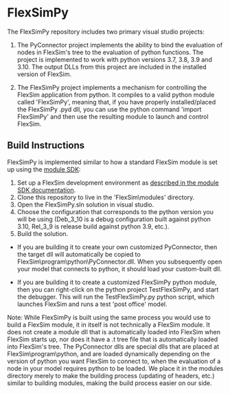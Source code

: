 # FlexSimPy

The FlexSimPy repository includes two primary visual studio projects:
  1. The PyConnector project implements the ability to bind the evaluation
    of nodes in FlexSim's tree to the evaluation of python functions. The 
    project is implemented to work with python versions 3.7, 3.8, 3.9 and 3.10. 
    The output DLLs from this project are included in the installed version 
    of FlexSim.
    
  2. The FlexSimPy project implements a mechanism for controlling the 
    FlexSim application from python. It compiles to a valid python 
    module called 'FlexSimPy', meaning that, if you have properly 
    installed/placed the FlexSimPy .pyd dll, you can use the python command 
    'import FlexSimPy' and then use the resulting module to launch 
    and control FlexSim.
    
## Build Instructions

FlexSimPy is implemented similar to how a standard FlexSim module is set up 
using the [module SDK](https://docs.flexsim.com/en/22.0/Reference/DeveloperAdvancedUser/ModuleSDK/KeyConcepts/):

  1. Set up a FlexSim development environment as 
    [described in the module SDK documentation](https://docs.flexsim.com/en/22.0/Reference/DeveloperAdvancedUser/ModuleSDK/QuickStart/#preparing).
  2. Clone this repository to live in the 'FlexSim\modules\' directory.
  3. Open the FlexSimPy.sln solution in visual studio.
  4. Choose the configuration that corresponds to the python version you 
    will be using (Deb_3_10 is a debug configuration built against python 3.10, 
    Rel_3_9 is release build against python 3.9, etc.).
  5. Build the solution.

- If you are building it to create your own customized PyConnector, then the target dll 
  will automatically be copied to FlexSim\program\python\PyConnector<version>.dll. When 
  you subsequently open your model that connects to python, it should load your 
  custom-built dll.

- If you are building it to create a customized FlexSimPy python module, then you 
  can right-click on the python project TestFlexSimPy, and start the debugger. This 
  will run the TestFlexSimPy.py python script, which launches FlexSim and runs a test 'post office' 
  model.

Note: While FlexSimPy is built using the same process you would use to 
build a FlexSim 
module, it in itself is not technically a FlexSim module. It does not create a module 
dll that is automatically loaded into FlexSim when FlexSim starts up, nor 
does it have a .t tree file that is automatically loaded into FlexSim's tree. 
The PyConnector dlls are special dlls that are placed at FlexSim\program\python, 
and are loaded dynamically depending on the version of python you want FlexSim 
to connect to, when the evaluation of a node in your model requires python to 
be loaded. We place it in the modules directory merely to make the building 
process (updating of headers, etc.) similar to building modules, making the 
build process easier on our side.
